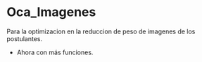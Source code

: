 # Oca_Imagenes
Para la optimizacion en la reduccion de peso de imagenes de los postulantes.

- Ahora con más funciones.